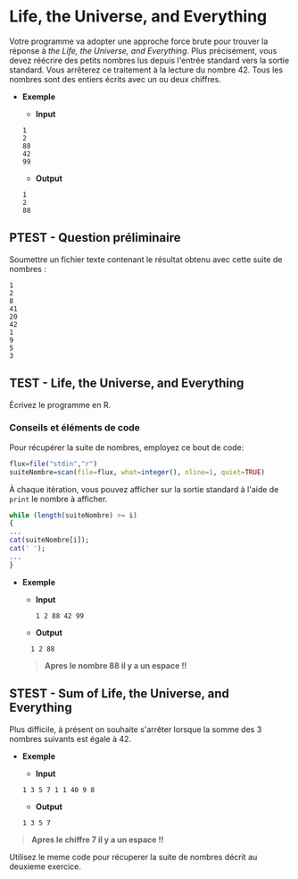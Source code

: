 # Life, the Universe, and Everything

Votre programme va adopter une approche force brute pour trouver la réponse à *the Life, the Universe, and Everything*.
Plus précisément, vous devez réécrire des petits nombres lus depuis l'entrée standard vers la sortie standard.
Vous arrêterez ce traitement à la lecture du nombre 42.
Tous les nombres sont des entiers écrits avec un ou deux chiffres.

+ **Exemple**

  + **Input**
  ```
  1
  2
  88
  42
  99
  ```

  + **Output**
  ```
  1
  2
  88
  ```

## PTEST - Question préliminaire

Soumettre un fichier texte contenant le résultat obtenu avec cette suite de nombres :
```
1
2
8
41
20
42
1
9
5
3
```


## TEST -  Life, the Universe, and Everything

Écrivez le programme en R.

### Conseils et éléments de code

Pour récupérer la suite de nombres, employez ce bout de code:
```R
flux=file("stdin","r")
suiteNombre=scan(file=flux, what=integer(), nline=1, quiet=TRUE)
```
À chaque itération, vous pouvez afficher sur la sortie standard à l'aide de `print` le nombre à afficher.
```R
while (length(suiteNombre) >= i)
{
...
cat(suiteNombre[i]);
cat(' ');
...
}
```

+ **Exemple**
  + **Input**
    ```
    1 2 88 42 99
    ```
  + **Output**
  ```
    1 2 88 
  ```
  
  > **Apres le nombre 88 il y a un espace !!**

## STEST - Sum of Life, the Universe, and Everything

Plus difficile, à présent on souhaite s'arrêter lorsque la somme des 3 nombres suivants est égale à 42.

+ **Exemple**

  + **Input**
  
  ```
  1 3 5 7 1 1 40 9 8
  ```
  
  + **Output**
  
  ```
  1 3 5 7
  ```

> **Apres le chiffre 7 il y a un espace !!**

Utilisez le meme code pour récuperer la suite de nombres décrit au deuxieme exercice.

